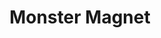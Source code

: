 ---
title: "Monster Magnet"
summary: "Monster Magnet is an American rock band. Hailing from Red Bank, New Jersey, the group was founded in 1989 by Dave Wyndorf , John McBain and Tim Cronin ; they have since gone through several lineup changes, leaving Wyndorf as the only constant member. Monster Magnet has released ten studio albums to date, and they are best known for their 1990s hits \"Negasonic Teenage Warhead\" and \"Space Lord\". The band has also been credited for developing and popularizing the stoner rock genre, along with Masters of Reality, Kyuss, Fu Manchu and Sleep."
image: "monster-magnet.jpg"
apple_music_artist_url: "None"
wikipedia_url: "https://en.wikipedia.org/wiki/Monster_Magnet"
---